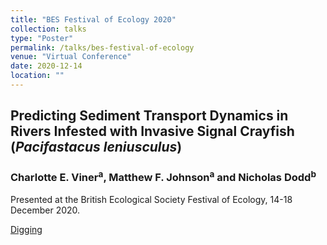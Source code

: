 ```yaml
---
title: "BES Festival of Ecology 2020"
collection: talks
type: "Poster"
permalink: /talks/bes-festival-of-ecology
venue: "Virtual Conference"
date: 2020-12-14
location: ""
---
```


## Predicting Sediment Transport Dynamics in Rivers Infested with Invasive Signal Crayfish (*Pacifastacus leniusculus*)

### Charlotte E. Viner<sup>a</sup>, Matthew F. Johnson<sup>a</sup> and Nicholas Dodd<sup>b</sup>

Presented at the British Ecological Society Festival of Ecology, 14-18 December 2020.

[Digging](images/Digging.gif "Digging")

